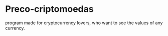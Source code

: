 # Preco-criptomoedas
program made for cryptocurrency lovers, who want to see the values of any currency.
